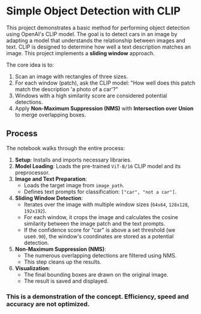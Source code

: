 # Simple Object Detection with CLIP

This project demonstrates a basic method for performing object detection using OpenAI's CLIP model. 
The goal is to detect cars in an image by adapting a model that understands the relationship between images and text. CLIP is designed to determine how well a text description matches an image. This project implements a **sliding window** approach.

The core idea is to:
1. Scan an image with rectangles of three sizes.
2. For each window (patch), ask the CLIP model: "How well does this patch match the description 'a photo of a car'?"
3. Windows with a high similarity score are considered potential detections.
4. Apply **Non-Maximum Suppression (NMS)** with **Intersection over Union** to merge overlapping boxes.

## Process

The notebook walks through the entire process:

1. **Setup**: Installs and imports necessary libraries.
2. **Model Loading**: Loads the pre-trained `ViT-B/16` CLIP model and its preprocessor.
3. **Image and Text Preparation**:
    - Loads the target image from `image_path`.
    - Defines text prompts for classification: `["car", "not a car"]`.
4. **Sliding Window Detection**:
    - Iterates over the image with multiple window sizes (`64x64`, `128x128`, `192x192`).
    - For each window, it crops the image and calculates the cosine similarity between the image patch and the text prompts.
    - If the confidence score for "car" is above a set threshold (we use`0.90`), the window's coordinates are stored as a potential detection.
5. **Non-Maximum Suppression (NMS)**:
    - The numerous overlapping detections are filtered using NMS.
    - This step cleans up the results.
6. **Visualization**:
    - The final bounding boxes are drawn on the original image.
    - The result is saved and displayed.


### This is a demonstration of the concept. Efficiency, speed and accuracy are not optimized.
